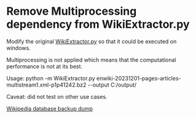 # Remove Multiprocessing dependency from WikiExtractor.py
Modify the original [WikiExtractor.py](http://medialab.di.unipi.it/wiki/Wikipedia_Extractor) so that it could be executed on windows.

Multiprocessing is not applied which means that the computational performance is not at its best.

Usage: python -m WikiExtractor.py enwiki-20231201-pages-articles-multistream1.xml-p1p41242.bz2 --output C:/output/

Caveat: did not test on other use cases. 


[Wikipedia database backup dump](https://dumps.wikimedia.org/)
